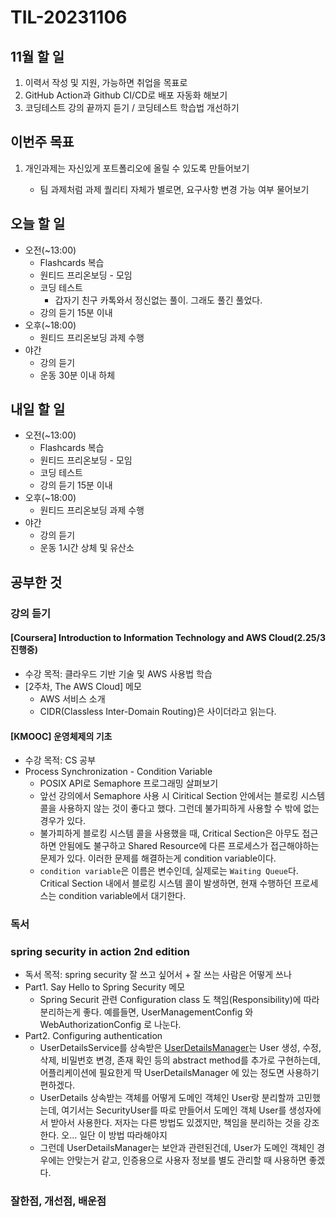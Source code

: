 # TIL-20231106

## 11월 할 일

1. 이력서 작성 및 지원, 가능하면 취업을 목표로
2. GitHub Action과 Github CI/CD로 배포 자동화 해보기
3. 코딩테스트 강의 끝까지 듣기 / 코딩테스트 학습법 개선하기

## 이번주 목표

1. 개인과제는 자신있게 포트폴리오에 올릴 수 있도록 만들어보기

   - 팀 과제처럼 과제 퀄리티 자체가 별로면, 요구사항 변경 가능 여부 물어보기

## 오늘 할 일

- 오전(~13:00)
  - Flashcards 복습
  - 원티드 프리온보딩 - 모임
  - 코딩 테스트
    - 갑자기 친구 카톡와서 정신없는 풀이. 그래도 풀긴 풀었다.
  - 강의 듣기 15분 이내
- 오후(~18:00)
  - 원티드 프리온보딩 과제 수행
- 야간
  - 강의 듣기
  - 운동 30분 이내 하체

## 내일 할 일

- 오전(~13:00)
  - Flashcards 복습
  - 원티드 프리온보딩 - 모임
  - 코딩 테스트
  - 강의 듣기 15분 이내
- 오후(~18:00)
  - 원티드 프리온보딩 과제 수행
- 야간
  - 강의 듣기
  - 운동 1시간 상체 및 유산소

## 공부한 것

### 강의 듣기

#### [Coursera] Introduction to Information Technology and AWS Cloud(2.25/3 진행중)

- 수강 목적: 클라우드 기반 기술 및 AWS 사용법 학습
- [2주차, The AWS Cloud] 메모
  - AWS 서비스 소개
  - CIDR(Classless Inter-Domain Routing)은 사이더라고 읽는다.

#### [KMOOC] 운영체제의 기초

- 수강 목적: CS 공부
- Process Synchronization - Condition Variable
  - POSIX API로 Semaphore 프로그래밍 살펴보기
  - 앞선 강의에서 Semaphore 사용 시 Ciritical Section 안에서는 블로킹 시스템 콜을 사용하지 않는 것이 좋다고 했다. 그런데 불가피하게 사용할 수 밖에 없는 경우가 있다.
  - 불가피하게 블로킹 시스템 콜을 사용했을 때, Critical Section은 아무도 접근하면 안됨에도 불구하고 Shared Resource에 다른 프로세스가 접근해야하는 문제가 있다. 이러한 문제를 해결하는게 condition variable이다.
  - `condition variable`은 이름은 변수인데, 실제로는 `Waiting Queue`다. Critical Section 내에서 블로킹 시스템 콜이 발생하면, 현재 수행하던 프로세스는 condition variable에서 대기한다.

### 독서

### spring security in action 2nd edition

- 독서 목적: spring security 잘 쓰고 싶어서 + 잘 쓰는 사람은 어떻게 쓰나
- Part1. Say Hello to Spring Security 메모
  - Spring Securit 관련 Configuration class 도 책임(Responsibility)에 따라 분리하는게 좋다. 예를들면, UserManagementConfig 와 WebAuthorizationConfig 로 나눈다.
- Part2. Configuring authentication
  - UserDetailsService를 상속받은 [UserDetailsManager](https://github.com/spring-projects/spring-security/blob/main/core/src/main/java/org/springframework/security/provisioning/UserDetailsManager.java)는 User 생성, 수정, 삭제, 비밀번호 변경, 존재 확인 등의 abstract method를 추가로 구현하는데, 어플리케이션에 필요한게 딱 UserDetailsManager 에 있는 정도면 사용하기 편하겠다.
  - UserDetails 상속받는 객체를 어떻게 도메인 객체인 User랑 분리할까 고민했는데, 여기서는 SecurityUser를 따로 만들어서 도메인 객체 User를 생성자에서 받아서 사용한다. 저자는 다른 방법도 있겠지만, 책임을 분리하는 것을 강조한다. 오... 일단 이 방법 따라해야지
  - 그런데 UserDetailsManager는 보안과 관련된건데, User가 도메인 객체인 경우에는 안맞는거 같고, 인증용으로 사용자 정보를 별도 관리할 때 사용하면 좋겠다.

### 잘한점, 개선점, 배운점
